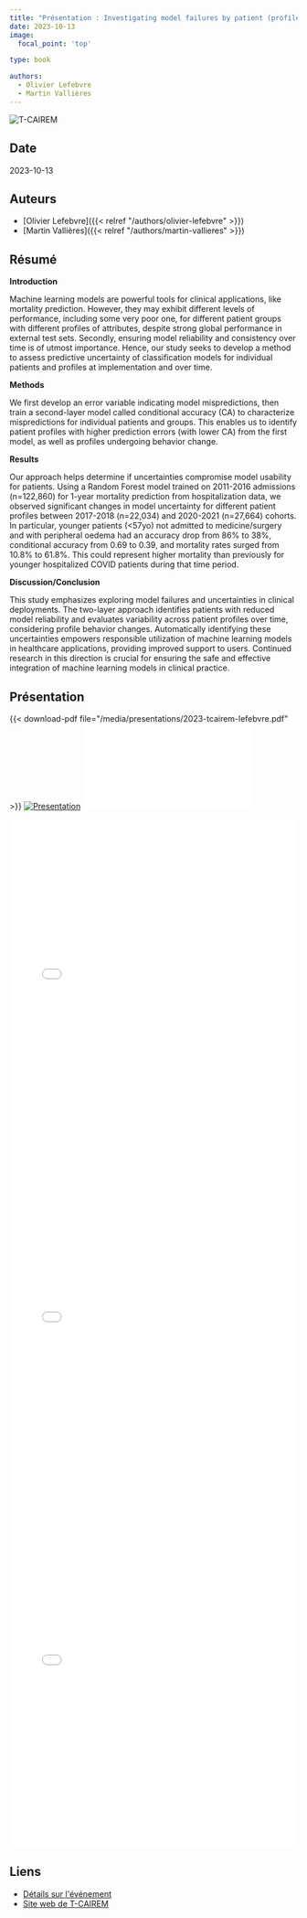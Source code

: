 ```yaml
---
title: "Présentation : Investigating model failures by patient (profiles) for safer clinical deployment  "
date: 2023-10-13
image:
  focal_point: 'top'

type: book

authors:
  - Olivier Lefebvre
  - Martin Vallières
---
```


![T-CAIREM](tcairem.png)

## Date

2023-10-13

## Auteurs

- [Olivier Lefebvre]({{< relref "/authors/olivier-lefebvre" >}})
- [Martin Vallières]({{< relref "/authors/martin-vallieres" >}})

## Résumé

 **Introduction**

 Machine learning models are powerful tools for clinical applications, like mortality prediction. However, they may exhibit 
different levels of performance, including some very poor one, for different patient groups with different profiles of 
attributes, despite strong global performance in external test sets. Secondly, ensuring model reliability and consistency 
over time is of utmost importance. Hence, our study seeks to develop a method to assess predictive uncertainty of 
classification models for individual patients and profiles at implementation and over time. 

  **Methods**

 We first develop an error variable indicating model mispredictions, then train a second-layer model called conditional 
accuracy (CA) to characterize mispredictions for individual patients and groups. This enables us to identify patient profiles 
with higher prediction errors (with lower CA) from the first model, as well as profiles undergoing behavior change. 

  **Results**

 Our approach helps determine if uncertainties compromise model usability for patients. Using a Random Forest model 
trained on 2011-2016 admissions (n=122,860) for 1-year mortality prediction from hospitalization data, we observed 
significant changes in model uncertainty for different patient profiles between 2017-2018 (n=22,034) and 2020-2021 
(n=27,664) cohorts. In particular, younger patients (<57yo) not admitted to medicine/surgery and with peripheral oedema 
had an accuracy drop from 86% to 38%, conditional accuracy from 0.69 to 0.39, and mortality rates surged from 10.8% to 
61.8%. This could represent higher mortality than previously for younger hospitalized COVID patients during that time 
period. 
  
  **Discussion/Conclusion**

  This study emphasizes exploring model failures and uncertainties in clinical deployments. The two-layer approach identifies 
patients with reduced model reliability and evaluates variability across patient profiles over time, considering profile 
behavior changes. Automatically identifying these uncertainties empowers responsible utilization of machine learning 
models in healthcare applications, providing improved support to users. Continued research in this direction is crucial for 
ensuring the safe and effective integration of machine learning models in clinical practice.

## Présentation
{{< download-pdf file="/media/presentations/2023-tcairem-lefebvre.pdf" >}}
[![Presentation](/media/icons/pdf.png)](/media/presentations/2023-tcairem-lefebvre.pdf)
![Presentation](/media/presentations/2023-tcairem-lefebvre.pdf)
<iframe src="/media/presentations/2023-tcairem-lefebvre.pdf" width="100%" height="600px" style="border: none; background: transparent;"></iframe>

<embed src="/media/presentations/2023-tcairem-lefebvre.pdf" width="100%" height="600px" type="application/pdf">
<div style="display: flex; justify-content: center; align-items: center; background: transparent; padding: 0;">
  <embed src="/media/presentations/2023-tcairem-lefebvre.pdf" width="100%" height="600px" type="application/pdf" style="border: none;" />
</div>


## Liens

- [Détails sur l'événement](https://tcairem-conference.ca/)
- [Site web de T-CAIREM](https://tcairem.utoronto.ca/)
